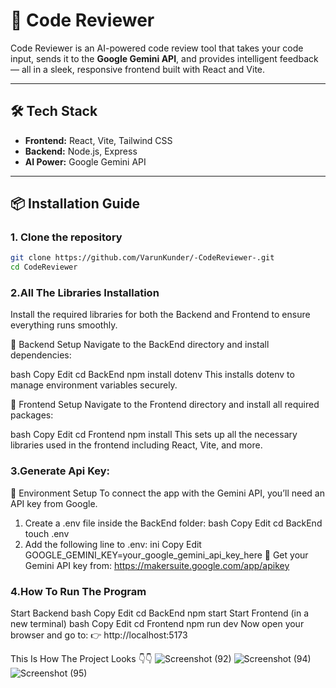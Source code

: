 # 🚀 Code Reviewer

Code Reviewer is an AI-powered code review tool that takes your code input, sends it to the **Google Gemini API**, and provides intelligent feedback — all in a sleek, responsive frontend built with React and Vite.

---

## 🛠️ Tech Stack

- **Frontend:** React, Vite, Tailwind CSS
- **Backend:** Node.js, Express
- **AI Power:** Google Gemini API

---

## 📦 Installation Guide

### 1. Clone the repository
```bash
git clone https://github.com/VarunKunder/-CodeReviewer-.git
cd CodeReviewer
```
### 2.All The Libraries Installation

Install the required libraries for both the Backend and Frontend to ensure everything runs smoothly.

🔧 Backend Setup
Navigate to the BackEnd directory and install dependencies:

bash
Copy
Edit
cd BackEnd
npm install dotenv
This installs dotenv to manage environment variables securely.

🎨 Frontend Setup
Navigate to the Frontend directory and install all required packages:

bash
Copy
Edit
cd Frontend
npm install
This sets up all the necessary libraries used in the frontend including React, Vite, and more.

### 3.Generate Api Key:

🔐 Environment Setup
To connect the app with the Gemini API, you’ll need an API key from Google.

1. Create a .env file inside the BackEnd folder:
bash
Copy
Edit
cd BackEnd
touch .env
2. Add the following line to .env:
ini
Copy
Edit
GOOGLE_GEMINI_KEY=your_google_gemini_api_key_here
🧠 Get your Gemini API key from: https://makersuite.google.com/app/apikey


### 4.How To Run The Program

Start Backend
bash
Copy
Edit
cd BackEnd
npm start
Start Frontend (in a new terminal)
bash
Copy
Edit
cd Frontend
npm run dev
Now open your browser and go to:
👉 http://localhost:5173


This Is How The Project Looks 👇👇
![Screenshot (92)](https://github.com/user-attachments/assets/1ebdb7c0-01b7-4ada-b07b-f293d678fa70)
![Screenshot (94)](https://github.com/user-attachments/assets/e22d0199-b581-47e0-81b7-e6e773f0fd9d)
![Screenshot (95)](https://github.com/user-attachments/assets/683e759a-1a90-4161-acbd-c0ef1d063fb8)

